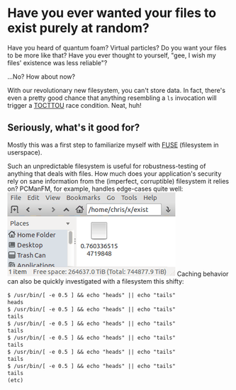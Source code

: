 Have you ever wanted your files to exist purely at random?
==========================================================
Have you heard of quantum foam? Virtual particles? Do you want your files to be
more like that?
Have you ever thought to yourself,
"gee, I wish my files' existence was less reliable"?

...No? How about now?

With our revolutionary new filesystem, you can't store data. In fact, there's
even a pretty good chance that anything resembling a `ls` invocation will
trigger a [TOCTTOU](https://en.wikipedia.org/wiki/Time_of_check_to_time_of_use)
race condition. Neat, huh!

Seriously, what's it good for?
------------------------------
Mostly this was a first step to familiarize myself with [FUSE](https://en.wikipedia.org/wiki/Filesystem_in_Userspace) (filesystem in userspace).

Such an unpredictable filesystem is useful for robustness-testing of anything
that deals with files. How much does your application's security rely on sane
information from the (imperfect, corruptible) filesystem it relies on?
PCManFM, for example, handles edge-cases quite well:
![PCManFM interacting with randomly-disappearing folders](random.gif "DiceFS in PCManFM")
Caching behavior can also be quickly investigated with a filesystem this shifty:


    $ /usr/bin/[ -e 0.5 ] && echo "heads" || echo "tails"
    heads
    $ /usr/bin/[ -e 0.5 ] && echo "heads" || echo "tails"
    tails
    $ /usr/bin/[ -e 0.5 ] && echo "heads" || echo "tails"
    tails
    $ /usr/bin/[ -e 0.5 ] && echo "heads" || echo "tails"
    tails
    $ /usr/bin/[ -e 0.5 ] && echo "heads" || echo "tails"
    tails
    $ /usr/bin/[ -e 0.5 ] && echo "heads" || echo "tails"
    tails
    (etc)


